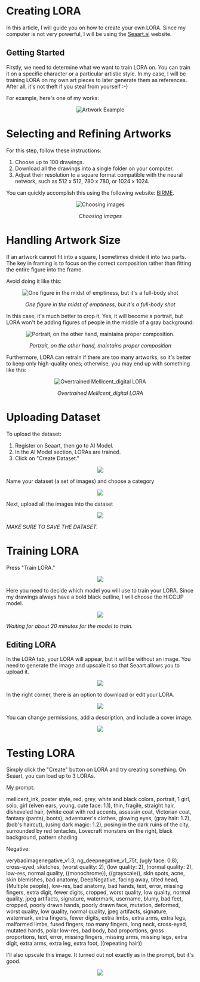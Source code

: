 # Creating LORA

In this article, I will guide you on how to create your own LORA. Since my computer is not very powerful, I will be using the [Seaart.ai](https://www.seaart.ai/) website.

## Getting Started

Firstly, we need to determine what we want to train LORA on. You can train it on a specific character or a particular artistic style. In my case, I will be training LORA on my own art pieces to later generate them as references. After all, it's not theft if you steal from yourself :-)

For example, here's one of my works:


<p align="center">
  <img src="https://i.ibb.co/3mTxWGw/78-LLFZs5-Ec-I.jpg" alt="Artwork Example">
</p>


# Selecting and Refining Artworks

For this step, follow these instructions:

1. Choose up to 100 drawings.
2. Download all the drawings into a single folder on your computer.
3. Adjust their resolution to a square format compatible with the neural network, such as 512 x 512, 780 x 780, or 1024 x 1024.
   
You can quickly accomplish this using the following website: [BIRME](https://www.birme.net/).

<p align="center">
  <img src="https://i.ibb.co/XkHHT4S/BTGDA2y-UWIU.jpg" alt="Choosing images">
</p>
<p align="center"><i>Choosing images</i></p>



# Handling Artwork Size

If an artwork cannot fit into a square, I sometimes divide it into two parts. The key in framing is to focus on the correct composition rather than fitting the entire figure into the frame.

Avoid doing it like this:

<p align="center">
  <img src="https://i.ibb.co/BGpS6vt/4o-Vsid0-Jm-E.jpg" alt="One figure in the midst of emptiness, but it's a full-body shot">
</p>
<p align="center"><i>One figure in the midst of emptiness, but it's a full-body shot</i></p>


In this case, it's much better to crop it. Yes, it will become a portrait, but LORA won't be adding figures of people in the middle of a gray background:

<p align="center">
  <img src="https://i.ibb.co/WxtmvRp/dmx-Y9-Gj-DFes.jpg" alt="Portrait, on the other hand, maintains proper composition.">
</p>

<p align="center"><i>Portrait, on the other hand, maintains proper composition</i></p>


Furthermore, LORA can retrain if there are too many artworks, so it's better to keep only high-quality ones; otherwise, you may end up with something like this:

<p align="center">
  <img src="https://i.ibb.co/2tXzdSh/BHFW0qw2-Zy-Q.jpg" alt="Overtrained Mellicent_digital LORA">
</p>

<p align="center"><i>Overtrained Mellicent_digital LORA</i></p>


# Uploading Dataset

To upload the dataset:

1. Register on Seaart, then go to AI Model.
2. In the AI Model section, LORAs are trained.
3. Click on "Create Dataset."

<p align="center">
  <img src="https://i.ibb.co/pvyqTRw/zcy-YD-u-Ubnk.jpg">
</p> 


Name your dataset (a set of images) and choose a category

<p align="center">
  <img src="https://i.ibb.co/gmTKLg4/5e-Azo85-TF3-U.jpg">
</p> 


Next, upload all the images into the dataset

<p align="center">
  <img src="https://i.ibb.co/wh9NMKD/zv-K-Xi-XXv-VI.jpg">
</p> 


*MAKE SURE TO SAVE THE DATASET.*


# Training LORA

Press "Train LORA."

<p align="center">
  <img src="https://i.ibb.co/jZqYmnk/5ke-N-w-Rs8-Ek.jpg">
</p> 


Here you need to decide which model you will use to train your LORA. Since my drawings always have a bold black outline, I will choose the HICCUP model.

<p align="center">
  <img src="https://i.ibb.co/31SD1TQ/Df-DId2-c1-Ic.jpg">
</p> 


*Waiting for about 20 minutes for the model to train.*

## Editing LORA

In the LORA tab, your LORA will appear, but it will be without an image. You need to generate the image and upscale it so that Seaart allows you to upload it.

<p align="center">
  <img src="https://i.ibb.co/HpJ8gwB/f2-Kb70m-EMLQ.jpg">
</p> 


In the right corner, there is an option to download or edit your LORA.


<p align="center">
  <img src="https://i.ibb.co/fdvRty9/YD9-HV2y-N50-Y.jpg">
</p> 

You can change permissions, add a description, and include a cover image.

<p align="center">
  <img src="https://i.ibb.co/PNsqspy/V6-Sw2u-DVZFQ.jpg">
</p> 

# Testing LORA

Simply click the "Create" button on LORA and try creating something. On Seaart, you can load up to 3 LORAs.

My prompt:

mellicent_ink, poster style, red, grey, white and black colors, portrait, 1 girl, solo, girl (elven ears, young, cute face: 1.1), thin, fragile, straight hair, disheveled hair, (white coat with red accents, assassin coat, Victorian coat, fantasy (pants), boots), adventurer's clothes, glowing eyes, (gray hair: 1.2), (bob's haircut), (using dark magic: 1.2), posing in the dark ruins of the city, surrounded by red tentacles, Lovecraft monsters on the right, black background, pattern shading

Negative:

verybadimagenegative_v1.3, ng_deepnegative_v1_75t, (ugly face: 0.8), cross-eyed, sketches, (worst quality: 2), (low quality: 2), (normal quality: 2), low-res, normal quality, ((monochrome)), ((grayscale)), skin spots, acne, skin blemishes, bad anatomy, DeepNegative, facing away, tilted head, {Multiple people}, low-res, bad anatomy, bad hands, text, error, missing fingers, extra digit, fewer digits, cropped, worst quality, low quality, normal quality, jpeg artifacts, signature, watermark, username, blurry, bad feet, cropped, poorly drawn hands, poorly drawn face, mutation, deformed, worst quality, low quality, normal quality, jpeg artifacts, signature, watermark, extra fingers, fewer digits, extra limbs, extra arms, extra legs, malformed limbs, fused fingers, too many fingers, long neck, cross-eyed, mutated hands, polar low-res, bad body, bad proportions, gross proportions, text, error, missing fingers, missing arms, missing legs, extra digit, extra arms, extra leg, extra foot, ((repeating hair))

I'll also upscale this image. It turned out not exactly as in the prompt, but it's good.

<p align="center">
  <img src="https://i.ibb.co/6Z8RJKL/vrq-M4-PHan-KY.jpg">
</p> 
